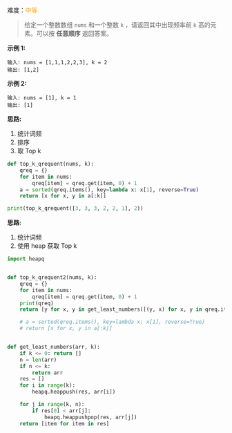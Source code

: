 难度：<font color=orange>中等</font>

> 给定一个整数数组 `nums` 和一个整数 `k` ，请返回其中出现频率前 `k` 高的元素。可以按 **任意顺序** 返回答案。

**示例 1:**

```apl
输入: nums = [1,1,1,2,2,3], k = 2
输出: [1,2]
```



**示例 2:**

```apl
输入: nums = [1], k = 1
输出: [1]
```



**思路:**

1. 统计词频
2. 排序
3. 取 Top k



```python
def top_k_qrequent(nums, k):
    qreq = {}
    for item in nums:
        qreq[item] = qreq.get(item, 0) + 1
    a = sorted(qreq.items(), key=lambda x: x[1], reverse=True)
    return [x for x, y in a[:k]]

print(top_k_qrequent([3, 3, 3, 2, 2, 1], 2))
```



**思路:**

1. 统计词频
2. 使用 heap 获取 Top k

```python
import heapq


def top_k_qrequent2(nums, k):
    qreq = {}
    for item in nums:
        qreq[item] = qreq.get(item, 0) + 1
    print(qreq)
    return [y for x, y in get_least_numbers([(y, x) for x, y in qreq.items()], k)]

    # a = sorted(qreq.items(), key=lambda x: x[1], reverse=True)
    # return [x for x, y in a[:k]]


def get_least_numbers(arr, k):
    if k <= 0: return []
    n = len(arr)
    if n <= k:
        return arr
    res = []
    for i in range(k):
        heapq.heappush(res, arr[i])

    for j in range(k, n):
        if res[0] < arr[j]:
            heapq.heappushpop(res, arr[j])
    return [item for item in res]
```


